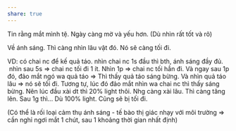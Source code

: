 ```yaml
---
share: true
---
```

Tin rằng mắt mình tệ. Ngày càng mờ và yếu hơn. (Dù nhìn rất tốt và rõ)

Về ánh sáng. Thì càng nhìn lâu vật đó. Nó sẽ càng tối đi. 

VD: có chai nc để kế quả táo. nhìn chai nc 1s đầu thì bth, ánh sáng đầy đủ.  nhìn sau 5s => chai nc tối đi 1 ít. Nhìn 1p => chai nc tối hẳn đi. Và ngay sau 1p đó, đảo mắt ngó wa quả táo => Thì thấy quả táo sáng bừng. Và nhìn quả táo lâu => nó sẽ tối đi. 
Tương tự, lúc đó đảo mắt nhìn wa chai nc thì thấy sáng bừng. 
Nên lúc đầu xài dt thì 20% light thôi. Nhg càng xài lâu. Thì càng tăng lên. Sau 1g thì... Dù 100% light. Cũng sẽ bị tối đi.

(Có thể là rối loại cảm thụ ánh sáng - tế bào thị giác nhạy với môi trường => cần nghỉ ngơi mắt 1 chút, sau 1 khoảng thời gian nhất định)
